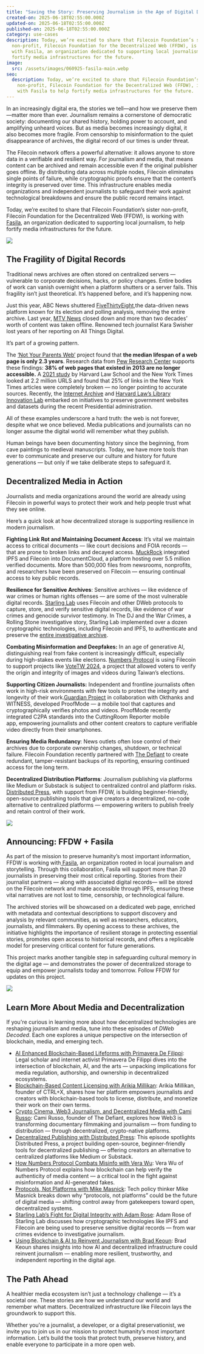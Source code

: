 ```yaml
---
title: "Saving the Story: Preserving Journalism in the Age of Digital Decay"
created-on: 2025-06-18T02:55:00.000Z
updated-on: 2025-06-18T02:55:00.000Z
published-on: 2025-06-18T02:55:00.000Z
category: use-cases
description: Today, we’re excited to share that Filecoin Foundation’s sister
  non-profit, Filecoin Foundation for the Decentralized Web (FFDW), is working
  with Fasila, an organization dedicated to supporting local journalism, to help
  fortify media infrastructures for the future.
image:
  src: /assets/images/060925-fasila-main.webp
seo:
  description: Today, we’re excited to share that Filecoin Foundation’s sister
    non-profit, Filecoin Foundation for the Decentralized Web (FFDW), is working
    with Fasila to help fortify media infrastructures for the future.
---
```

In an increasingly digital era, the stories we tell—and how we preserve them—matter more than ever. Journalism remains a cornerstone of democratic society: documenting our shared history, holding power to account, and amplifying unheard voices. But as media becomes increasingly digital, it also becomes more fragile. From censorship to misinformation to the quiet disappearance of archives, the digital record of our times is under threat.

The Filecoin network offers a powerful alternative: it allows anyone to store data in a verifiable and resilient way. For journalism and media, that means content can be archived and remain accessible even if the original publisher goes offline. By distributing data across multiple nodes, Filecoin eliminates single points of failure, while cryptographic proofs ensure that the content’s integrity is preserved over time. This infrastructure enables media organizations and independent journalists to safeguard their work against technological breakdowns and ensure the public record remains intact.

Today, we’re excited to share that Filecoin Foundation’s sister non-profit, Filecoin Foundation for the Decentralized Web (FFDW), is working with [Fasila](https://www.fasila-inc.com/), an organization dedicated to supporting local journalism, to help fortify media infrastructures for the future.

![](/assets/images/060925-fasila-stats.webp)

## The Fragility of Digital Records

Traditional news archives are often stored on centralized servers — vulnerable to corporate decisions, hacks, or policy changes. Entire bodies of work can vanish overnight when a platform shutters or a server fails. This fragility isn’t just theoretical. It’s happened before, and it’s happening now. 

Just this year, ABC News shuttered [FiveThirtyEight](https://www.theguardian.com/us-news/2025/mar/05/abc-news-538-shut-down),the data-driven news platform known for its election and polling analysis, removing the entire archive. Last year, [MTV News](https://variety.com/2024/digital/news/mtv-news-website-archives-pulled-offline-1236047163/) closed down and more than two decades’ worth of content was taken offline. Renowned tech journalist Kara Swisher lost years of her reporting on All Things Digital. 

It’s part of a growing pattern.

The [‘Not Your Parents Web’](/blog/the-web-isn-t-forever-new-research-findings-from-not-your-parents-web-project) project found that **the median lifespan of a web page is only 2.3 years**. Research data from [Pew Research Center](https://www.pewresearch.org/wp-content/uploads/sites/20/2024/05/pl_2024.05.17_link-rot_report.pdf) supports these findings: **38% of web pages that existed in 2013 are no longer accessible.** A [2021 study](https://www.cjr.org/analysis/linkrot-content-drift-new-york-times.php) by Harvard Law School and the New York Times looked at 2.2 million URLS and found that 25% of links in the New York Times articles were completely broken –– no longer pointing to accurate sources. Recently, the [Internet Archive](https://blog.archive.org/2025/02/06/update-on-the-2024-2025-end-of-term-web-archive/) and [Harvard Law’s Library Innovation Lab](https://hls.harvard.edu/amicus-libris/the-data-gov-archive-at-the-harvard-law-school-library-innovation-lab/) embarked on initiatives to preserve government websites and datasets during the recent Presidential administration. 

All of these examples underscore a hard truth: the web is not forever, despite what we once believed. Media publications and journalists can no longer assume the digital world will remember what they publish.

Human beings have been documenting history since the beginning, from cave paintings to medieval manuscripts. Today, we have more tools than ever to communicate and preserve our culture and history for future generations — but only if we take deliberate steps to safeguard it.

## Decentralized Media in Action

Journalists and media organizations around the world are already using Filecoin in powerful ways to protect their work and help people trust what they see online.  

Here’s a quick look at how decentralized storage is supporting resilience in modern journalism. 

**Fighting Link Rot and Maintaining Document Access**: It’s vital we maintain access to critical documents –– like court decisions and FOIA records –– that are prone to broken links and decayed access. [MuckRock](https://www.muckrock.com/news/archives/2024/sep/11/featured-add-on-push-to-ipfs-filecoin/) integrated IPFS and Filecoin into DocumentCloud, a platform hosting over 5.5 million verified documents. More than 500,000 files from newsrooms, nonprofits, and researchers have been preserved on Filecoin –– ensuring continual access to key public records. 

**Resilience for Sensitive Archives**: Sensitive archives –– like evidence of war crimes or human rights offenses –– are some of the most vulnerable digital records. [Starling Lab](https://www.starlinglab.org/) uses Filecoin and other DWeb protocols to capture, store, and verify sensitive digital records, like evidence of war crimes and genocide survivor testimony. In The DJ and the War Crimes, a Rolling Stone investigative story, Starling Lab implemented over a dozen cryptographic technologies, including Filecoin and IPFS, to authenticate and preserve the [entire investigative archive](https://investigation.rollingstone.com/dj-photo-war-crimes-bosnia/archive/the-photograph/). 

**Combating Misinformation and Deepfakes:** In an age of generative AI, distinguishing real from fake content is increasingly difficult, especially during high-stakes events like elections. [Numbers Protocol](https://www.numbersprotocol.io/) is using Filecoin to support projects like [VoteTW 2024](https://votetw2024.numbersprotocol.io/En), a project that allowed voters to verify the origin and integrity of images and videos during Taiwan’s elections. 

**Supporting Citizen Journalists:** Independent and frontline journalists often work in high-risk environments with few tools to protect the integrity and longevity of their work.[Guardian Project](https://proofmode.org/blog/cuttingroom) in collaboration with Okthanks and WITNESS, developed ProofMode — a mobile tool that captures and cryptographically verifies photos and videos. ProofMode recently integrated C2PA standards into the CuttingRoom Reporter mobile app, empowering journalists and other content creators to capture verifiable video directly from their smartphones. 

**Ensuring Media Redundancy**: News outlets often lose control of their archives due to corporate ownership changes, shutdown, or technical failure. Filecoin Foundation recently partnered with [The Defiant](https://thedefiant.io/news/defi/the-defiant-to-preserve-article-archives-on-filecoin) to create redundant, tamper-resistant backups of its reporting, ensuring continued access for the long term.

**Decentralized Distribution Platforms**: Journalism publishing via platforms like Medium or Substack is subject to centralized control and platform risks. [Distributed Press](https://distributed.press/en/), with support from FFDW, is building beginner-friendly, open-source publishing tools that give creators a decentralized, no-code alternative to centralized platforms — empowering writers to publish freely and retain control of their work.

![](/assets/images/060925-fasila-relationship-1-.webp)

## Announcing: FFDW + Fasila

As part of the mission to preserve humanity’s most important information, FFDW is working with[ Fasila](https://www.fasila-inc.com/), an organization rooted in local journalism and storytelling. Through this collaboration, Fasila will support more than 20 journalists in preserving their most critical reporting. Stories from their journalist partners — along with associated digital records— will be stored on the Filecoin network and made accessible through IPFS, ensuring these vital narratives are not lost to time, censorship, or technological failure. 

The archived stories will be showcased on a dedicated web page, enriched with metadata and contextual descriptions to support discovery and analysis by relevant communities, as well as researchers, educators, journalists, and filmmakers. By opening access to these archives, the initiative highlights the importance of resilient storage in protecting essential stories, promotes open access to historical records, and offers a replicable model for preserving critical content for future generations.

This project marks another tangible step in safeguarding cultural memory in the digital age — and demonstrates the power of decentralized storage to equip and empower journalists today and tomorrow. Follow FFDW for updates on this project. 

![](/assets/images/060925-fasila-how-1-.webp)

## Learn More About Media and Decentralization

If you're curious in learning more about how decentralized technologies are reshaping journalism and media, tune into these episodes of *DWeb Decoded*. Each one explores a unique perspective on the intersection of blockchain, media, and emerging tech.

* [AI Enhanced Blockchain-Based Lifeforms with Primavera De Filippi](https://www.youtube.com/watch?v=wli8UmjlrV8&list=PLp3zrT1ewY0micCUXk2G1B1-ukbpuclJy&index=88): Legal scholar and internet activist Primavera De Filippi dives into the intersection of blockchain, AI, and the arts — unpacking implications for media regulation, authorship, and ownership in decentralized ecosystems. 
* [Blockchain-Based Content Licensing with Arikia Millikan](https://www.youtube.com/watch?v=JzAQnRp7bwQ&list=PLp3zrT1ewY0micCUXk2G1B1-ukbpuclJy&index=19): Arikia Millikan, founder of CTRL+X, shares how her platform empowers journalists and creators with blockchain-based tools to license, distribute, and monetize their work on their own terms.
* [Crypto Cinema, Web3 Journalism, and Decentralized Media with Cami Russo](https://www.youtube.com/watch?v=3nVyrlf4tqM&list=PLp3zrT1ewY0micCUXk2G1B1-ukbpuclJy&index=61&pp=iAQB): Cami Russo, founder of The Defiant, explores how Web3 is transforming documentary filmmaking and journalism — from funding to distribution — through decentralized, crypto-native platforms.
* [Decentralized Publishing with Distributed Press](https://www.youtube.com/watch?v=zZqPomT1Teo&list=PLp3zrT1ewY0micCUXk2G1B1-ukbpuclJy&index=93&pp=iAQB): This episode spotlights Distributed Press, a project building open-source, beginner-friendly tools for decentralized publishing — offering creators an alternative to centralized platforms like Medium or Substack.
* [How Numbers Protocol Combats Misinfo with Vera Wu](https://www.youtube.com/watch?v=EpR_PbgeX4Y&list=PLp3zrT1ewY0micCUXk2G1B1-ukbpuclJy&index=56&pp=iAQB): Vera Wu of Numbers Protocol explains how blockchain can help verify the authenticity of media content — a critical tool in the fight against misinformation and AI-generated fakes.
* [Protocols, Not Platforms with Mike Masnick](https://www.youtube.com/watch?v=9-xxIJC8wJA&list=PLp3zrT1ewY0micCUXk2G1B1-ukbpuclJy&index=91&pp=iAQB): Tech policy thinker Mike Masnick breaks down why “protocols, not platforms” could be the future of digital media — shifting control away from gatekeepers toward open, decentralized systems. 
* [Starling Lab’s Fight for Digital Integrity with Adam Rose](https://www.youtube.com/watch?v=xSGG4eMoA-o&list=PLp3zrT1ewY0micCUXk2G1B1-ukbpuclJy&index=54&pp=iAQB): Adam Rose of Starling Lab discusses how cryptographic technologies like IPFS and Filecoin are being used to preserve sensitive digital records — from war crimes evidence to investigative journalism.
* [Using Blockchain & AI to Reinvent Journalism with Brad Keoun](https://www.youtube.com/watch?v=Yl58v4CB9Uk&list=PLp3zrT1ewY0micCUXk2G1B1-ukbpuclJy&index=36&pp=iAQB): Brad Keoun shares insights into how AI and decentralized infrastructure could reinvent journalism — enabling more resilient, trustworthy, and independent reporting in the digital age.

## The Path Ahead

A healthier media ecosystem isn’t just a technology challenge — it’s a societal one. These stories are how we understand our world and remember what matters. Decentralized infrastructure like Filecoin lays the groundwork to support this.  

Whether you're a journalist, a developer, or a digital preservationist, we invite you to join us in our mission to protect humanity’s most important information. Let’s build the tools that protect truth, preserve history, and enable everyone to participate in a more open web.
